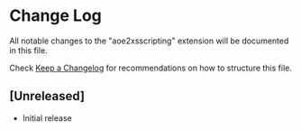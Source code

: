 # Change Log

All notable changes to the "aoe2xsscripting" extension will be documented in this file.

Check [Keep a Changelog](http://keepachangelog.com/) for recommendations on how to structure this file.

## [Unreleased]

- Initial release